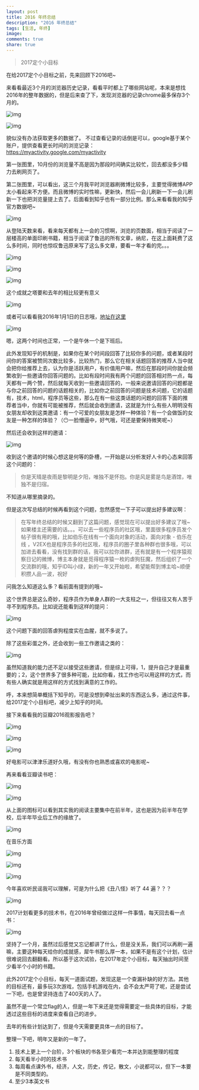 ```yaml
---
layout: post
title: 2016 年终总结
description: "2016 年终总结"
tags: [生活, 年终]
image:
comments: true
share: true
---
```


> 2017定个小目标

在给2017定个小目标之前，先来回顾下2016吧~

<!-- more -->

来看看最近3个月的浏览器历史记录，看看平时都上了哪些网站呢，本来是想找2016年的整年数据的，但是后来查了下，发现浏览器的记录chrome最多保存3个月的。

![img](https://puronglong-blog-image.oss-cn-beijing.aliyuncs.com/2021-10-28-6.png)

![img](https://puronglong-blog-image.oss-cn-beijing.aliyuncs.com/2021-10-28-7.png)

貌似没有办法获取更多的数据了。 不过查看记录的话倒是可以，google基于某个账户，提供查看更长时间的浏览记录：https://myactivity.google.com/myactivity

第一张图里，10月份的浏览量不高是因为那段时间确实比较忙，回去都没多少精力去刷网页了。

第二张图里，可以看出，这三个月我平时浏览器刷微博比较多，主要觉得微博APP太小看起来不方便。而且微博的实时性嘛，更新快，然后一会儿刷新一下一会儿刷新一下也把浏览量提上去了。后面看到知乎也有一部分比例。那么来看看我的知乎官方数据吧~

![img](https://puronglong-blog-image.oss-cn-beijing.aliyuncs.com/2021-10-28-1.png)

从登陆天数来看，看来每天都有上一会的习惯啊，浏览的页数面，相当于阅读了一层楼高的单面印刷书籍，相当于阅读了鲁迅的所有文章，纳尼，在这上面耗费了这么多时间，同时也惊叹鲁迅原来写了这么多文章，要看一年才看的完。。。

![img](https://puronglong-blog-image.oss-cn-beijing.aliyuncs.com/2021-10-28-2.png)

![img](https://puronglong-blog-image.oss-cn-beijing.aliyuncs.com/2021-10-28-3.png)

![img](https://puronglong-blog-image.oss-cn-beijing.aliyuncs.com/2021-10-28-4.png)

这个成就之塔要和去年的相比较更有意义

![img]([{{site.url}}/images/article/2016-1-1/2.png](https://puronglong-blog-image.oss-cn-beijing.aliyuncs.com/20200420142636.png))

或者可以看看我2016年1月1日的日志哦，[地址在这里](http://www.puronglong.com/2016/01/01/2015-2016.html)

![img](https://puronglong-blog-image.oss-cn-beijing.aliyuncs.com/2021-10-28-5.png)

嗯，这两个时间也正常，一个是午休一个是下班后。

此外发现知乎的机制是，如果你在某个时间段回答了比较你多的问题，或者某段时间你的答案被赞同次数比较多，比较热门，那么它在相关话题回答的推荐人当中就会把你给推荐上去，认为你是活跃用户，有价值用户嘛，然后在那段时间你就会频繁收到一些邀请你回答问题的。比如有段时间我有两个问题的回答相对热一点，每天都有一两个赞，然后就每天收到一些邀请回答的，一般来说邀请回答的问题都是与你之前回答的问题的话题相关的，比如你之前回答的问题是技术问题，它的话题有，技术，html，程序员等这些，那么在有一些这类话题的问题的回答下面的推荐者当中，你就有可能被推荐，然后就会收到邀请，这就是为什么有些人明明没有女朋友却收到这类邀请：有一个可爱的女朋友是怎样一种体验？有一个会做饭的女友是一种怎样的体验？（😶一脸懵逼中，好气哦，可还是要保持微笑呢~）

然后还会收到这样的邀请：

![img](https://puronglong-blog-image.oss-cn-beijing.aliyuncs.com/2021-10-28-8.png)

收到这个邀请的时候心想这是何等的卧槽，一开始是以分析发好人卡的心态来回答这个问题的：

> 你是天晴是夜雨是黎明是夕阳，唯独不是怀抱。你是风是雾是鸟是酒馆，唯独不是归宿。

不知道从哪里摘录的。

但是这次写总结的时候再看到这个问题，忽然感觉一下子可以提出好多建议啊：

> 在写年终总结的时候又翻到了这篇问题，感觉现在可以提出好多建议了哦~如果楼主还需要的话。。。可以去一些程序员的社区哦，里面很多程序员发个帖子很有用的哦，比如伯乐在线有一个面向对象的活动，面向对象 - 伯乐在线 ，V2EX也是程序员多的社区哦，程序员的圈子里各种群也很多哦，可以加进去看看，没有找到群的话，我可以拉你进群，还有就是有一个程序猿观察日记的微博，博主本身就是觅得程序猿一枚的虐狗狂魔，然后组织了一个交流群的哦，知乎ID叫小绿，新的一年又开始啦，希望能帮到博主哈~顺便积攒人品一波，祝好

问我怎么知道这么多？看前面有提到的哦~

这个世界总是这么奇妙，程序员作为单身人群的一大支柱之一，但往往又有人苦于寻不到程序员。比如说还能看到这样的提问：

![img](https://puronglong-blog-image.oss-cn-beijing.aliyuncs.com/2021-10-28-9.png)

这个问题下面的回答虐狗程度实在血腥，就不多说了。

除了这些彩蛋之外，还会收到一些工作邀请之类的：

![img](https://puronglong-blog-image.oss-cn-beijing.aliyuncs.com/2021-10-28-10.png)

虽然知道我的能力还不足以接受这些邀请，但是综上可得，1，提升自己才是最重要的；2，这个世界多了很多种可能，比如你看，找工作也可以用这样的方式，而有些人确实就是用这样的方式找到满意的工作的。

呼，本来想简单概括下知乎的，可是没想到牵扯出来的东西这么多，通过这件事，给2017定个小目标吧，减少上知乎的时间。

接下来看看我的豆瓣2016观影报告吧？

![img](https://puronglong-blog-image.oss-cn-beijing.aliyuncs.com/2021-10-28-iShot2021-10-28%2021.52.30.png)

![img](https://puronglong-blog-image.oss-cn-beijing.aliyuncs.com/2021-10-28-iShot2021-10-28%2021.53.11.png)

![img](https://puronglong-blog-image.oss-cn-beijing.aliyuncs.com/2021-10-28-iShot2021-10-28%2021.54.05.png)

好电影可以津津乐道好久哦，有没有你也熟悉或喜欢的电影呢~

再来看看豆瓣读书吧：

![img](https://puronglong-blog-image.oss-cn-beijing.aliyuncs.com/2021-10-28-12.png)

![img](https://puronglong-blog-image.oss-cn-beijing.aliyuncs.com/2021-10-28-13.png)

从上面的图标可以看到其实我的阅读主要集中在前半年，这也是因为前半年在学校，后半年毕业后工作的缘故了。

![img](https://puronglong-blog-image.oss-cn-beijing.aliyuncs.com/2021-10-28-14.png)

在音乐方面

![img](https://puronglong-blog-image.oss-cn-beijing.aliyuncs.com/2021-10-28-17.png)

![img](https://puronglong-blog-image.oss-cn-beijing.aliyuncs.com/2021-10-28-18.png)

![img](https://puronglong-blog-image.oss-cn-beijing.aliyuncs.com/2021-10-28-19.png)

今年喜欢听民谣我可以理解，可是为什么把《丑八怪》听了 44 遍？？？

![img](https://puronglong-blog-image.oss-cn-beijing.aliyuncs.com/2021-10-28-141851.jpg)

2017计划看更多的技术书，在2016年曾经做过这样一件事情，每天回去看一点书：

![img](https://puronglong-blog-image.oss-cn-beijing.aliyuncs.com/2021-10-28-15.png)

坚持了一个月，虽然过后感觉又忘记都讲了什么，但是没关系，我们可以再刷一遍嘛，主要这种每天给你的成就感，犀牛书那么厚一本，如果不是有这个计划，估计很难说回去翻翻看。所以基于这次试验，在2017年定个小目标，每天抽出时间至少看半个小时的书籍。

此外2017定个小目标，每天一道面试题，发现这是一个查漏补缺的好方法。其他的目标还有，最多玩3次游戏，包括手机游戏在内，会不会太严苛了呢，还是尝试一下吧，也是曾坚持连击了400天的人了。

虽然不是一个常立flag的人，但是一年下来还是觉得需要定一些具体的目标，才能透过这些目标的进度来查看自己的进步。

去年的有些计划达到了，但是今天需要更具体一点的目标了。

整理一下吧，明年又是新的一年了。

1. 技术上更上一个台阶，3个板块的书各至少看完一本并达到能整理的程度
2. 每天看半小时的技术书
3. 每周看点课外书，经济，人文，历史，传记，散文，小说都可以，但下一本要是不同类型的。
4. 至少3本英文书
